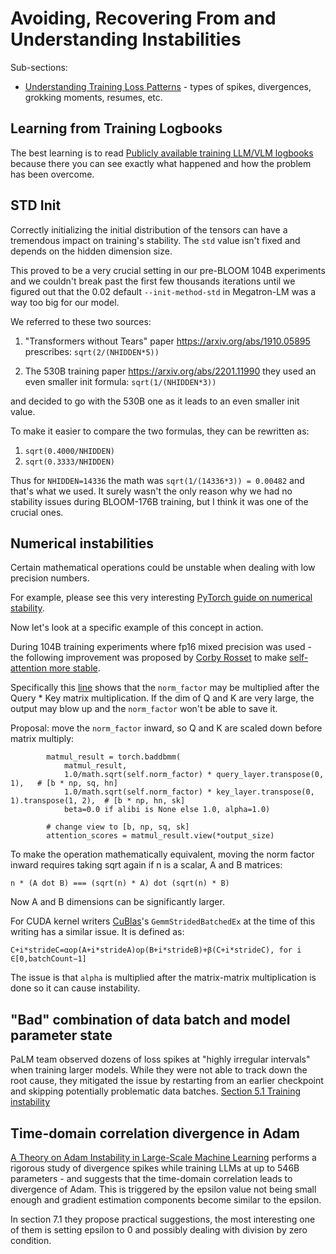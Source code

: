 # Avoiding, Recovering From and Understanding Instabilities

Sub-sections:

* [Understanding Training Loss Patterns](training-loss-patterns.md) - types of spikes, divergences, grokking moments, resumes, etc.

## Learning from Training Logbooks

The best learning is to read [Publicly available training LLM/VLM logbooks](../../resources#publicly-available-training-llmvlm-logbooks) because there you can see exactly what happened and how the problem has been overcome.


## STD Init

Correctly initializing the initial distribution of the tensors can have a tremendous impact on training's stability. The `std` value isn't fixed and depends on the hidden dimension size.

This proved to be a very crucial setting in our pre-BLOOM 104B experiments and we couldn't break past the first few thousands iterations until we figured out that the 0.02 default `--init-method-std` in Megatron-LM was a way too big for our model.

We referred to these two sources:

1. "Transformers without Tears" paper https://arxiv.org/abs/1910.05895 prescribes: `sqrt(2/(NHIDDEN*5))`

2. The 530B training paper https://arxiv.org/abs/2201.11990 they used an even smaller init formula: `sqrt(1/(NHIDDEN*3))`

and decided to go with the 530B one as it leads to an even smaller init value.

To make it easier to compare the two formulas, they can be rewritten as:
1. `sqrt(0.4000/NHIDDEN)`
2. `sqrt(0.3333/NHIDDEN)`

Thus for `NHIDDEN=14336` the math was `sqrt(1/(14336*3)) = 0.00482` and that's what we used. It surely wasn't the only reason why we had no stability issues during BLOOM-176B training, but I think it was one of the crucial ones.


## Numerical instabilities

Certain mathematical operations could be unstable when dealing with low precision numbers.

For example, please see this very interesting [PyTorch guide on numerical stability](https://pytorch.org/docs/stable/notes/numerical_accuracy.html).

Now let's look at a specific example of this concept in action.

During 104B training experiments where fp16 mixed precision was used - the following improvement was proposed by [Corby Rosset](https://github.com/corbyrosset) to make [self-attention more stable](https://github.com/bigscience-workshop/Megatron-DeepSpeed/pull/118).

Specifically this [line](https://github.com/bigscience-workshop/Megatron-DeepSpeed/blob/c839a8aa30731f71b3738d56009be9668508e366/megatron/model/transformer.py#L303) shows that the `norm_factor` may be multiplied after the Query * Key matrix multiplication. If the dim of Q and K are very large, the output may blow up and the `norm_factor` won't be able to save it.

Proposal: move the `norm_factor` inward, so Q and K are scaled down before matrix multiply:
```
        matmul_result = torch.baddbmm(
            matmul_result,
            1.0/math.sqrt(self.norm_factor) * query_layer.transpose(0, 1),   # [b * np, sq, hn]
            1.0/math.sqrt(self.norm_factor) * key_layer.transpose(0, 1).transpose(1, 2),  # [b * np, hn, sk]
            beta=0.0 if alibi is None else 1.0, alpha=1.0)

        # change view to [b, np, sq, sk]
        attention_scores = matmul_result.view(*output_size)
```

To make the operation mathematically equivalent, moving the norm factor inward requires taking sqrt again
if n is a scalar, A and B matrices:
```
n * (A dot B) === (sqrt(n) * A) dot (sqrt(n) * B)
```

Now A and B dimensions can be significantly larger.

For CUDA kernel writers [CuBlas](https://docs.nvidia.com/cuda/cublas/index.html)'s `GemmStridedBatchedEx` at the time of this writing has a similar issue. It is defined as:

```
C+i*strideC=αop(A+i*strideA)op(B+i*strideB)+β(C+i*strideC), for i ∈[0,batchCount−1]
```

The issue is that `alpha` is multiplied after the matrix-matrix multiplication is done so it can cause instability.

## "Bad" combination of data batch and model parameter state

PaLM team observed dozens of loss spikes at "highly irregular intervals" when training larger models. While they were not able to track down the root cause, they mitigated the issue by restarting from an earlier checkpoint and skipping potentially problematic data batches. [Section 5.1 Training instability](https://arxiv.org/pdf/2204.02311.pdf)


## Time-domain correlation divergence in Adam

[A Theory on Adam Instability in Large-Scale Machine Learning](https://arxiv.org/abs/2304.09871) performs a rigorous study of divergence spikes while training LLMs at up to 546B parameters - and suggests that the time-domain correlation leads to divergence of Adam. This is triggered by the epsilon value not being small enough and gradient
estimation components become similar to the epsilon.

In section 7.1 they propose practical suggestions, the most interesting one of them is setting epsilon to 0 and possibly dealing with division by zero condition.
